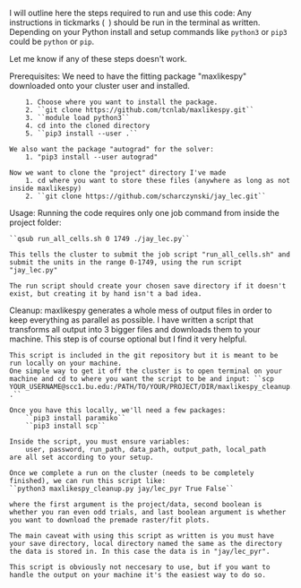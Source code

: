 I will outline here the steps required to run and use this code:
Any instructions in tickmarks (`` ``) should be run in the terminal as written.
Depending on your Python install and setup commands like ``python3`` or ``pip3`` could be ``python`` or ``pip``. 

Let me know if any of these steps doesn't work.

Prerequisites:
     We need to have the fitting package "maxlikespy" downloaded onto your cluster user and installed. 

        1. Choose where you want to install the package.
        2. ``git clone https://github.com/tcnlab/maxlikespy.git``
        3. ``module load python3``
        4. cd into the cloned directory
        5. ``pip3 install --user .``
   
    We also want the package "autograd" for the solver:
        1. "pip3 install --user autograd"

    Now we want to clone the "project" directory I've made
        1. cd where you want to store these files (anywhere as long as not inside maxlikespy)
        2. ``git clone https://github.com/scharczynski/jay_lec.git``

Usage:
    Running the code requires only one job command from inside the project folder:
        
    ``qsub run_all_cells.sh 0 1749 ./jay_lec.py``
     
    This tells the cluster to submit the job script "run_all_cells.sh" and submit the units in the range 0-1749, using the run script "jay_lec.py"

    The run script should create your chosen save directory if it doesn't exist, but creating it by hand isn't a bad idea.

Cleanup:
    maxlikespy generates a whole mess of output files in order to keep everything as parallel as possible.
    I have written a script that transforms all output into 3 bigger files and downloads them to your machine.
    This step is of course optional but I find it very helpful. 

    This script is included in the git repository but it is meant to be run locally on your machine.
    One simple way to get it off the cluster is to open terminal on your machine and cd to where you want the script to be and input: ``scp YOUR_USERNAME@scc1.bu.edu:/PATH/TO/YOUR/PROJECT/DIR/maxlikespy_cleanup.py .``

    Once you have this locally, we'll need a few packages:
        ``pip3 install paramiko``
        ``pip3 install scp``

    Inside the script, you must ensure variables:
        user, password, run_path, data_path, output_path, local_path
    are all set according to your setup.

    Once we complete a run on the cluster (needs to be completely finished), we can run this script like:
    ``python3 maxlikespy_cleanup.py jay/lec_pyr True False`` 

    where the first argument is the project/data, second boolean is whether you ran even odd trials, and last boolean argument is whether you want to download the premade raster/fit plots.

    The main caveat with using this script as written is you must have your save directory, local directory named the same as the directory the data is stored in. In this case the data is in "jay/lec_pyr". 

    This script is obviously not neccesary to use, but if you want to handle the output on your machine it's the easiest way to do so.
    
